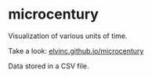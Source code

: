 # microcentury
Visualization of various units of time.

Take a look:
[elvinc.github.io/microcentury](https://elvinc.github.io/microcentury/)

Data stored in a CSV file.
